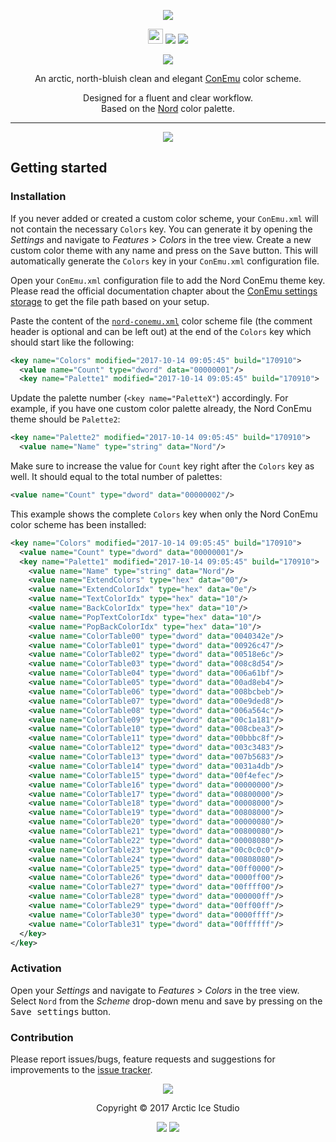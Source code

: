 <p align="center"><img src="https://cdn.rawgit.com/arcticicestudio/nord-conemu/develop/assets/nord-conemu-banner.svg"/></p>

<p align="center"><img src="https://assets-cdn.github.com/favicon.ico" width=24 height=24/> <a href="https://github.com/arcticicestudio/nord-conemu/releases/latest"><img src="https://img.shields.io/github/release/arcticicestudio/nord-conemu.svg?style=flat-square"/></a> <a href="https://github.com/arcticicestudio/nord/releases/tag/v0.2.0"><img src="https://img.shields.io/badge/Nord-v0.2.0-88C0D0.svg?style=flat-square"/></a></p>

<p align="center"><a href="https://github.com/arcticicestudio/nord-conemu/blob/v0.1.0/CHANGELOG.md"><img src="https://img.shields.io/badge/Changelog----81A1C1.svg?style=flat-square"/></a></p>

<p align="center">An arctic, north-bluish clean and elegant <a href="https://conemu.github.io">ConEmu</a> color scheme.</p>

<p align="center">Designed for a fluent and clear workflow.<br>
Based on the <a href="https://github.com/arcticicestudio/nord">Nord</a> color palette.</p>

---

<p align="center"><img src="https://raw.githubusercontent.com/arcticicestudio/nord-conemu/develop/assets/scrot-hero.png"/></p>

## Getting started

### Installation

If you never added or created a custom color scheme, your `ConEmu.xml` will not contain the necessary `Colors` key. You can generate it by opening the *Settings* and navigate to *Features* > *Colors* in the tree view. Create a new custom color theme with any name and press on the <kbd>Save</kbd> button. This will automatically generate the `Colors` key in your `ConEmu.xml` configuration file.

Open your `ConEmu.xml` configuration file to add the Nord ConEmu theme key. Please read the official documentation chapter about the [ConEmu settings storage][conemu-doc-settings-storage] to get the file path based on your setup.

Paste the content of the [`nord-conemu.xml`][nord-conemu-xml] color scheme file (the comment header is optional and can be left out) at the end of the `Colors` key which should start like the following:

```xml
<key name="Colors" modified="2017-10-14 09:05:45" build="170910">
  <value name="Count" type="dword" data="00000001"/>
  <key name="Palette1" modified="2017-10-14 09:05:45" build="170910">
```

Update the palette number (`<key name="PaletteX"`) accordingly. For example, if you have one custom color palette already, the Nord ConEmu theme should be `Palette2`:

```xml
<key name="Palette2" modified="2017-10-14 09:05:45" build="170910">
  <value name="Name" type="string" data="Nord"/>
```

Make sure to increase the value for `Count` key right after the `Colors` key as well. It should equal to the total number of palettes:

```xml
<value name="Count" type="dword" data="00000002"/>
```

This example shows the complete `Colors` key when only the Nord ConEmu color scheme has been installed:

```xml
<key name="Colors" modified="2017-10-14 09:05:45" build="170910">
  <value name="Count" type="dword" data="00000001"/>
  <key name="Palette1" modified="2017-10-14 09:05:45" build="170910">
    <value name="Name" type="string" data="Nord"/>
    <value name="ExtendColors" type="hex" data="00"/>
    <value name="ExtendColorIdx" type="hex" data="0e"/>
    <value name="TextColorIdx" type="hex" data="10"/>
    <value name="BackColorIdx" type="hex" data="10"/>
    <value name="PopTextColorIdx" type="hex" data="10"/>
    <value name="PopBackColorIdx" type="hex" data="10"/>
    <value name="ColorTable00" type="dword" data="0040342e"/>
    <value name="ColorTable01" type="dword" data="00926c47"/>
    <value name="ColorTable02" type="dword" data="00518e6c"/>
    <value name="ColorTable03" type="dword" data="008c8d54"/>
    <value name="ColorTable04" type="dword" data="006a61bf"/>
    <value name="ColorTable05" type="dword" data="00ad8eb4"/>
    <value name="ColorTable06" type="dword" data="008bcbeb"/>
    <value name="ColorTable07" type="dword" data="00e9ded8"/>
    <value name="ColorTable08" type="dword" data="006a564c"/>
    <value name="ColorTable09" type="dword" data="00c1a181"/>
    <value name="ColorTable10" type="dword" data="008cbea3"/>
    <value name="ColorTable11" type="dword" data="00bbbc8f"/>
    <value name="ColorTable12" type="dword" data="003c3483"/>
    <value name="ColorTable13" type="dword" data="007b5683"/>
    <value name="ColorTable14" type="dword" data="0031a4db"/>
    <value name="ColorTable15" type="dword" data="00f4efec"/>
    <value name="ColorTable16" type="dword" data="00000000"/>
    <value name="ColorTable17" type="dword" data="00800000"/>
    <value name="ColorTable18" type="dword" data="00008000"/>
    <value name="ColorTable19" type="dword" data="00808000"/>
    <value name="ColorTable20" type="dword" data="00000080"/>
    <value name="ColorTable21" type="dword" data="00800080"/>
    <value name="ColorTable22" type="dword" data="00008080"/>
    <value name="ColorTable23" type="dword" data="00c0c0c0"/>
    <value name="ColorTable24" type="dword" data="00808080"/>
    <value name="ColorTable25" type="dword" data="00ff0000"/>
    <value name="ColorTable26" type="dword" data="0000ff00"/>
    <value name="ColorTable27" type="dword" data="00ffff00"/>
    <value name="ColorTable28" type="dword" data="000000ff"/>
    <value name="ColorTable29" type="dword" data="00ff00ff"/>
    <value name="ColorTable30" type="dword" data="0000ffff"/>
    <value name="ColorTable31" type="dword" data="00ffffff"/>
  </key>
</key>
```

### Activation

Open your *Settings* and navigate to *Features* > *Colors* in the tree view. Select `Nord` from the *Scheme* drop-down menu and save by pressing on the <kbd>Save settings</kbd> button.
  
### Contribution

Please report issues/bugs, feature requests and suggestions for improvements to the [issue tracker](https://github.com/arcticicestudio/nord-conemu/issues).

<p align="center"><img src="https://cdn.rawgit.com/arcticicestudio/nord/develop/src/assets/banner-footer-mountains.svg" /></p>

<p align="center">Copyright &copy; 2017 Arctic Ice Studio</p>

<p align="center"><a href="http://www.apache.org/licenses/LICENSE-2.0"><img src="https://img.shields.io/badge/License-Apache_2.0-5E81AC.svg?style=flat-square"/></a> <a href="https://creativecommons.org/licenses/by-sa/4.0"><img src="https://img.shields.io/badge/License-CC_BY--SA_4.0-5E81AC.svg?style=flat-square"/></a></p>

[conemu-doc-settings-storage]: https://conemu.github.io/en/ConEmuXml.html
[nord-conemu-xml]: https://github.com/arcticicestudio/nord-conemu/blob/develop/src/nord-conemu.xml

